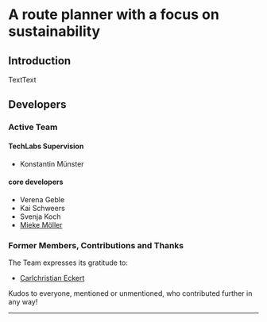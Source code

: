 A route planner with a focus on sustainability
============================================================


Introduction
------------

TextText


Developers
----------

### Active Team

#### TechLabs Supervision

- Konstantin Münster

#### core developers

- Verena Geble
- Kai Schweers
- Svenja Koch
- [Mieke Möller](https://github.com/Miiiluuu)

### Former Members, Contributions and Thanks

The Team expresses its gratitude to:

- [Carlchristian Eckert](https://github.com/slizzered)

Kudos to everyone, mentioned or unmentioned, who contributed further in any
way!

********************************************************************************
